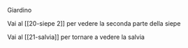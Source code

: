 Giardino

Vai al [[20-siepe 2]] per vedere la seconda parte della siepe

Vai al [[21-salvia]] per tornare a vedere la salvia